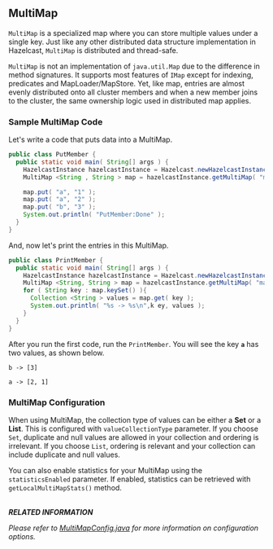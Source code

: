 

## MultiMap

`MultiMap` is a specialized map where you can store multiple values under a single key. Just like any other distributed data structure implementation in Hazelcast, `MultiMap` is distributed and thread-safe.

`MultiMap` is not an implementation of `java.util.Map` due to the difference in method signatures. It supports most features of `IMap` except for indexing, predicates and MapLoader/MapStore. Yet, like map, entries are almost evenly distributed onto all cluster members and when a new member joins to the cluster, the same ownership logic used in distributed map applies.


### Sample MultiMap Code

Let's write a code that puts data into a MultiMap.


```java
public class PutMember {
  public static void main( String[] args ) {
    HazelcastInstance hazelcastInstance = Hazelcast.newHazelcastInstance();
    MultiMap <String , String > map = hazelcastInstance.getMultiMap( "map" );

    map.put( "a", "1" );
    map.put( "a", "2" );
    map.put( "b", "3" ); 
    System.out.println( "PutMember:Done" );
  }
}
```

And, now let's print the entries in this MultiMap.

```java
public class PrintMember {
  public static void main( String[] args ) { 
    HazelcastInstance hazelcastInstance = Hazelcast.newHazelcastInstance();
    MultiMap <String, String > map = hazelcastInstance.getMultiMap( "map" );
    for ( String key : map.keySet() ){
      Collection <String > values = map.get( key );
      System.out.println( "%s -> %s\n",k ey, values );
    }
  }
}
```

After you run the first code, run the `PrintMember`. You will see the key **`a`** has two values, as shown below.

`b -> [3]`

`a -> [2, 1]`

### MultiMap Configuration

When using MultiMap, the collection type of values can be either a **Set** or a **List**. This is configured with `valueCollectionType` parameter. If you choose `Set`, duplicate and null values are allowed in your collection and ordering is irrelevant. If you choose `List`, ordering is relevant and your collection can include duplicate and null values.

You can also enable statistics for your MultiMap using the `statisticsEnabled` parameter. If enabled, statistics can be retrieved with `getLocalMultiMapStats()` method.
<br></br>

***RELATED INFORMATION***

*Please refer to [MultiMapConfig.java](https://github.com/hazelcast/hazelcast/blob/b20df7b1677e00431ceddb7e90a0e3615a3e9914/hazelcast/src/main/java/com/hazelcast/config/MultiMapConfig.java) for more information on configuration options.*


